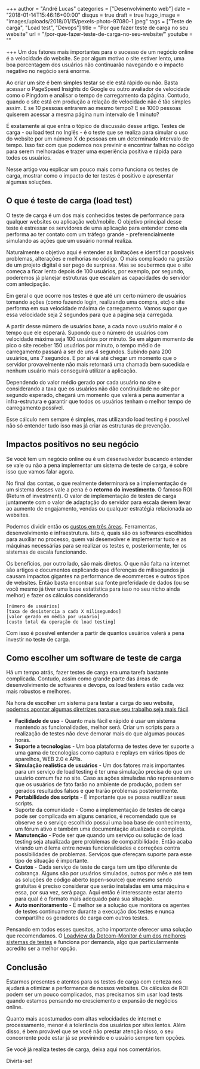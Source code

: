 +++
author = "André Lucas"
categories = ["Desenvolvimento web"]
date = "2018-01-14T15:46:16+00:00"
disqus = true
draft = true
hugo_image = "images/uploads/2018/01/15/pexels-photo-97080-1.jpeg"
tags = ["Teste de carga", "Load test", "Devops"]
title = "Por que fazer teste de carga no seu website"
url = "/por-que-fazer-teste-de-carga-no-seu-website/"
youtube = ""

+++
Um dos fatores mais importantes para o sucesso de um negócio online é a velocidade do website. Se por algum motivo o site estiver lento, uma boa porcentagem dos usuários não continuarão navegando e o impacto negativo no negócio será enorme.

Ao criar um site é bem simples testar se ele está rápido ou não. Basta acessar o PageSpeed Insights do Google ou outro avaliador de velocidade como o Pingdom e analisar o tempo de carregamento da página. Contudo, quando o site está em produção a relação de velocidade não é tão simples assim. E se 10 pessoas entrarem ao mesmo tempo? E se 1000 pessoas quiserem acessar a mesma página num intervalo de 1 minuto?

É exatamente aí que entra o tópico de discussão desse artigo. Testes de carga - ou load test no Inglês - é o teste que se realiza para simular o uso do website por um número X de pessoas em um determinado intervalo de tempo. Isso faz com que podemos nos previnir e encontrar falhas no código para serem melhoradas e trazer uma experiência positiva e rápida para todos os usuários.

Nesse artigo vou explicar um pouco mais como funciona os testes de carga, mostrar como o impacto de ter testes é positivo e apresentar algumas soluções.

## O que é teste de carga (load test)

O teste de carga é um dos mais conhecidos testes de performance para qualquer websites ou aplicação web/mobile. O objetivo principal desse teste é estressar os servidores de uma aplicação para entender como ela performa ao ter contato com um tráfego grande - preferencialmente simulando as ações que um usuário normal realiza.

Naturalmente o objetivo aqui é entender as limitações e identificar possíveis problemas, alterações e melhorias no código. O mais complicado na gestão de um projeto digital é ser pego de surpresa. Mas se soubermos que o site começa a ficar lento depois de 100 usuários, por exemplo, por segundo, poderemos já planejar estruturas que escalam as capacidades do servidor com antecipação.

Em geral o que ocorre nos testes é que até um certo número de usuários tomando ações (como fazendo login, realizando uma compra, etc) o site performa em sua velocidade máxima de carregamento. Vamos supor que essa velocidade seja 2 segundos para que a página seja carregada.

A partir desse número de usuários base, a cada novo usuário maior é o tempo que ele esperará. Supondo que o número de usuários com velocidade máxima seja 100 usuários por minuto. Se em algum momento de pico o site receber 150 usuários por minuto, o tempo médio de carregamento passará a ser de uns 4 segundos. Subindo para 200 usuários, uns 7 segundos. E por aí vai até chegar um momento que o servidor provavelmente não mais retornará uma chamada bem sucedida e nenhum usuário mais conseguirá utilizar a aplicação.

Dependendo do valor médio gerado por cada usuário no site e considerando a taxa que os usuários não dão continuidade no site por segundo esperado, chegará um momento que valerá a pena aumentar a infra-estrutura e garantir que todos os usuários tenham o melhor tempo de carregamento possível.

Esse cálculo nem sempre é simples, mas utilizando load testing é possível não só entender tudo isso mas já criar as estruturas de prevenção.

## Impactos positivos no seu negócio

Se você tem um negócio online ou é um desenvolvedor buscando entender se vale ou não a pena implementar um sistema de teste de carga, é sobre isso que vamos falar agora.

No final das contas, o que realmente determinará se a implementação de um sistema desses vale a pena é o **retorno do investimento**. O famoso ROI (Return of investment). O valor de implementação de testes de carga juntamente com o valor de adaptação do servidor para escala devem levar ao aumento de engajamento, vendas ou qualquer estratégia relacionada ao websites.

Podemos dividir então os [custos em três áreas](https://www.loadview-testing.com/learn/importance-roi-load-testing/). Ferramentas, desenvolvimento e infraestrutura. Isto é, quais são os softwares escolhidos para auxiliar no processo, quem vai desenvolver e implementar tudo e as máquinas necessárias para se realizar os testes e, posteriormente, ter os sistemas de escala funcionando.

Os benefícios, por outro lado, são mais diretos. O que não falta na internet são artigos e documentos explicando que diferenças de milisegundos já causam impactos gigantes na performance de ecommerces e outros tipos de websites. Então basta encontrar sua fonte preferidade de dados (ou se você mesmo já tiver uma base estatística para isso no seu nicho ainda melhor) e fazer os cálculos considerando

    [número de usuários]
    [taxa de desistencia a cada X milisegundos]
    [valor gerado em média por usuário]
    [custo total da operação de load testing]

Com isso é possível entender a partir de quantos usuários valerá a pena investir no teste de carga.

## Como escolher um software de teste de carga

Há um tempo atrás, fazer testes de carga era uma tarefa bastante complicada. Contudo, assim como grande parte das áreas de desenvolvimento de softwares e devops, os load testers estão cada vez mais robustos e melhores.

Na hora de escolher um sistema para testar a carga do seu website, [podemos apontar algumas diretrizes para que seu trabalho seja mais fácil](https://www.loadview-testing.com/learn/choosing-a-load-testing-platform/).

* **Facilidade de uso** - Quanto mais fácil e rápido é usar um sistema mantendo as funcionalidades, melhor será. Criar um scripts para a realização de testes não deve demorar mais do que algumas poucas horas.
* **Suporte a tecnologias** - Um boa plataforma de testes deve ter suporte a uma gama de tecnologias como captura e replays em vários tipos de aparelhos, WEB 2.0 e APIs.
* **Simulação realística de usuários** - Um dos fatores mais importantes para um serviço de load testing é ter uma simulação precisa do que um usuário comum faz no site. Caso as ações simuladas não representem o que os usuários de fato farão no ambiente de produção, podem ser gerados resultados falsos e que trarão problemas posteriormente.
* **Portabilidade dos scripts** - É importante que se possa reutilizar seus scripts.
* Suporte da comunidade - Como a implementação de testes de carga pode ser complicada em alguns cenários, é recomendado que se observe se o serviço escolhido possui uma boa base de conhecimento, um fórum ativo e também uma documentação atualizada e completa.
* **Manutenção** - Pode ser que quando um serviço ou solução de load testing seja atualizada gere problemas de compatibilidade. Então acaba virando um dilema entre novas funcionalidades e correções contra possibilidades de problemas. Serviços que ofereçam suporte para esse tipo de situação é importante.
* **Custos** - Cada serviço de teste de carga tem um tipo diferente de cobrança. Alguns são por usuários simulados, outros por mês e até tem as soluções de código aberto (open-source) que mesmo sendo gratuitas é preciso considerar que serão instaladas em uma máquina e essa, por sua vez, será paga. Aqui então é interessante estar atento para qual é o formato mais adequado para sua situação.
* **Auto monitoramento** - É melhor se a solução que monitora os agentes de testes continuamente durante a execução dos testes e nunca compartilhe os geradores de carga com outros testes.

Pensando em todos esses quesitos, acho importante oferecer uma solução que recomendamos. O [Loadview da Dotcom-Monitor é um dos melhores sistemas de testes](https://www.loadview-testing.com/) e funciona por demanda, algo que particularmente acredito ser a melhor opção.

## Conclusão

Estarmos presentes e atentos para os testes de carga com certeza nos ajudará a otimizar a performance de nossos websites. Os cálculos de ROI podem ser um pouco complicados, mas precisamos sim usar load tests quando estamos pensando no cresciemento e expansão de negócios online.

Quanto mais acostumados com altas velocidades de internet e processamento, menor é a tolerância dos usuários por sites lentos. Além disso, é bem provável que se você não prestar atenção nisso, o seu concorrente pode estar já se previnindo e o usuário sempre tem opções.

Se você já realiza testes de carga, deixa aqui nos comentários.

Divirta-se!